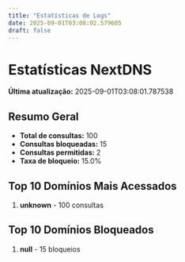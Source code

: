 ```yaml
---
title: "Estatísticas de Logs"
date: 2025-09-01T03:08:02.579605
draft: false
---
```

# Estatísticas NextDNS
**Última atualização:** 2025-09-01T03:08:01.787538
## Resumo Geral
- **Total de consultas:** 100
- **Consultas bloqueadas:** 15
- **Consultas permitidas:** 2
- **Taxa de bloqueio:** 15.0%
## Top 10 Domínios Mais Acessados
1. **unknown** - 100 consultas

## Top 10 Domínios Bloqueados

1. **null** - 15 bloqueios
